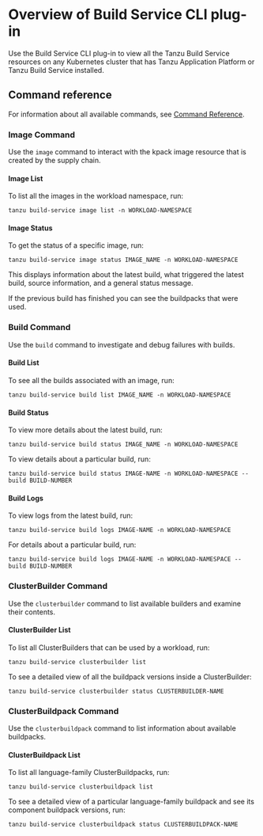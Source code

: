 # Overview of Build Service CLI plug-in

Use the Build Service CLI plug-in to view all the Tanzu Build Service resources on any
Kubernetes cluster that has Tanzu Application Platform or Tanzu Build Service installed.

## <a id='command-reference'></a>Command reference

For information about all available commands, see [Command Reference](command-reference/tanzu_build-service.hbs.md).

### <a id='image-command'></a>Image Command

Use the `image` command to interact with the kpack image resource that is created by the supply
chain.

#### Image List

To list all the images in the workload namespace, run:

```console
tanzu build-service image list -n WORKLOAD-NAMESPACE
```

#### Image Status

To get the status of a specific image, run:

```console
tanzu build-service image status IMAGE_NAME -n WORKLOAD-NAMESPACE
```

This displays information about the latest build, what triggered the latest build, source
information, and a general status message.

If the previous build has finished you can see the buildpacks that were used.

### <a id='build-command'></a>Build Command

Use the `build` command to investigate and debug failures with builds.

#### Build List

To see all the builds associated with an image, run:

```console
tanzu build-service build list IMAGE_NAME -n WORKLOAD-NAMESPACE
```

#### Build Status

To view more details about the latest build, run:

```console
tanzu build-service build status IMAGE_NAME -n WORKLOAD-NAMESPACE
```

To view details about a particular build, run:

```console
tanzu build-service build status IMAGE-NAME -n WORKLOAD-NAMESPACE --build BUILD-NUMBER
```

#### Build Logs

To view logs from the latest build, run:

```console
tanzu build-service build logs IMAGE-NAME -n WORKLOAD-NAMESPACE
```

For details about a particular build, run:

```console
tanzu build-service build logs IMAGE-NAME -n WORKLOAD-NAMESPACE --build BUILD-NUMBER
```

### <a id='clusterbuilder-command'></a>ClusterBuilder Command

Use the `clusterbuilder` command to list available builders and examine their contents.

#### ClusterBuilder List

To list all ClusterBuilders that can be used by a workload, run:

```console
tanzu build-service clusterbuilder list
```

To see a detailed view of all the buildpack versions inside a ClusterBuilder:

```console
tanzu build-service clusterbuilder status CLUSTERBUILDER-NAME
```

### <a id='clusterbuildpack-command'></a>ClusterBuildpack Command

Use the `clusterbuildpack` command to list information about available buildpacks.

#### ClusterBuildpack List

To list all language-family ClusterBuildpacks, run:

```console
tanzu build-service clusterbuildpack list
```

To see a detailed view of a particular language-family buildpack and see its component buildpack
 versions, run:

```console
tanzu build-service clusterbuildpack status CLUSTERBUILDPACK-NAME
```
